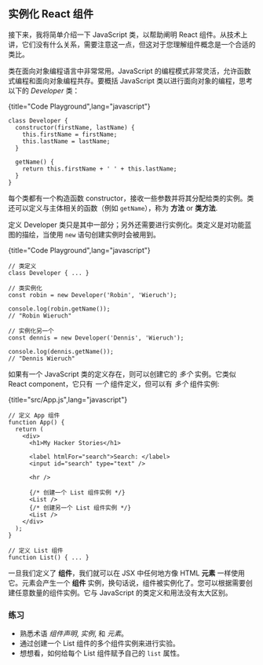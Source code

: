 ## 实例化 React 组件

接下来，我将简单介绍一下 JavaScript 类，以帮助阐明 React 组件。从技术上讲，它们没有什么关系，需要注意这一点，但这对于您理解组件概念是一个合适的类比。

类在面向对象编程语言中非常常用。JavaScript 的编程模式非常灵活，允许函数式编程和面向对象编程共存。要概括 JavaScript 类以进行面向对象的编程，思考以下的 *Developer* 类：

{title="Code Playground",lang="javascript"}
~~~~~~~
class Developer {
  constructor(firstName, lastName) {
    this.firstName = firstName;
    this.lastName = lastName;
  }

  getName() {
    return this.firstName + ' ' + this.lastName;
  }
}
~~~~~~~

每个类都有一个构造函数 constructor，接收一些参数并将其分配给类的实例。类还可以定义与主体相关的函数（例如 `getName`），称为 **方法** or **类方法**.

定义 Developer 类只是其中一部分；另外还需要进行实例化。类定义是对功能蓝图的描绘，当使用 `new` 语句创建实例时会被用到。

{title="Code Playground",lang="javascript"}
~~~~~~~
// 类定义
class Developer { ... }

// 类实例化
const robin = new Developer('Robin', 'Wieruch');

console.log(robin.getName());
// "Robin Wieruch"

// 实例化另一个
const dennis = new Developer('Dennis', 'Wieruch');

console.log(dennis.getName());
// "Dennis Wieruch"
~~~~~~~

如果有一个 JavaScript 类的定义存在，则可以创建它的 *多个* 实例。它类似 React component，它只有 *一个* 组件定义，但可以有 *多个* 组件实例:

{title="src/App.js",lang="javascript"}
~~~~~~~
// 定义 App 组件
function App() {
  return (
    <div>
      <h1>My Hacker Stories</h1>

      <label htmlFor="search">Search: </label>
      <input id="search" type="text" />

      <hr />

      {/* 创建一个 List 组件实例 */}
      <List />
      {/* 创建另一个 List 组件实例 */}
      <List />
    </div>
  );
}

// 定义 List 组件
function List() { ... }
~~~~~~~

一旦我们定义了 **组件**，我们就可以在 JSX 中任何地方像 HTML **元素** 一样使用它。元素会产生一个 **组件** 实例，换句话说，组件被实例化了。您可以根据需要创建任意数量的组件实例。它与 JavaScript 的类定义和用法没有太大区别。

### 练习

* 熟悉术语 *组件声明*, *实例*, 和 *元素*。
* 通过创建一个 List 组件的多个组件实例来进行实验。
* 想想看，如何给每个 List 组件赋予自己的 `list` 属性。
